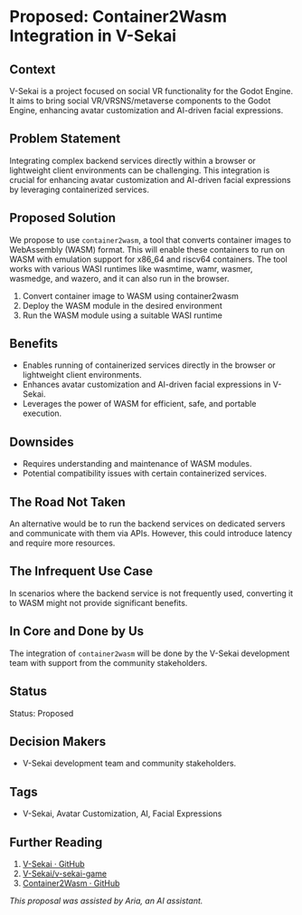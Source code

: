 # Proposed: Container2Wasm Integration in V-Sekai

## Context

V-Sekai is a project focused on social VR functionality for the Godot Engine. It aims to bring social VR/VRSNS/metaverse components to the Godot Engine, enhancing avatar customization and AI-driven facial expressions.

## Problem Statement

Integrating complex backend services directly within a browser or lightweight client environments can be challenging. This integration is crucial for enhancing avatar customization and AI-driven facial expressions by leveraging containerized services.

## Proposed Solution

We propose to use `container2wasm`, a tool that converts container images to WebAssembly (WASM) format. This will enable these containers to run on WASM with emulation support for x86_64 and riscv64 containers. The tool works with various WASI runtimes like wasmtime, wamr, wasmer, wasmedge, and wazero, and it can also run in the browser.

1. Convert container image to WASM using container2wasm
2. Deploy the WASM module in the desired environment
3. Run the WASM module using a suitable WASI runtime

## Benefits

- Enables running of containerized services directly in the browser or lightweight client environments.
- Enhances avatar customization and AI-driven facial expressions in V-Sekai.
- Leverages the power of WASM for efficient, safe, and portable execution.

## Downsides

- Requires understanding and maintenance of WASM modules.
- Potential compatibility issues with certain containerized services.

## The Road Not Taken

An alternative would be to run the backend services on dedicated servers and communicate with them via APIs. However, this could introduce latency and require more resources.

## The Infrequent Use Case

In scenarios where the backend service is not frequently used, converting it to WASM might not provide significant benefits.

## In Core and Done by Us

The integration of `container2wasm` will be done by the V-Sekai development team with support from the community stakeholders.

## Status

Status: Proposed

## Decision Makers

- V-Sekai development team and community stakeholders.

## Tags

- V-Sekai, Avatar Customization, AI, Facial Expressions

## Further Reading

1. [V-Sekai · GitHub](https://github.com/v-sekai)
2. [V-Sekai/v-sekai-game](https://github.com/v-sekai/v-sekai-game)
3. [Container2Wasm · GitHub](https://github.com/ktock/container2wasm)

_This proposal was assisted by Aria, an AI assistant._
